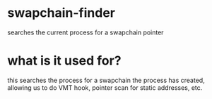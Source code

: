 # swapchain-finder
 searches the current process for a swapchain pointer

# what is it used for?
 this searches the process for a swapchain the process has created, allowing us to do VMT hook, pointer scan for static addresses, etc.
